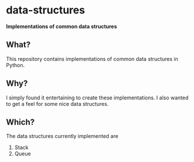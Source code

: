 # data-structures
**Implementations of common data structures**

## What?
This repository contains implementations of common data structures in Python. 

## Why?
I simply found it entertaining to create these implementations. I also wanted to get a feel for some nice data structures.

## Which?
The data structures currently implemented are

1. Stack
2. Queue
